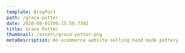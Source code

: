 ```yaml
---
template: BlogPost
path: /grace-potter
date: 2020-08-01T06:15:50.738Z
title: Grace Potter
thumbnail: /assets/grace-potter.png
metaDescription: An ecommerce website selling hand made pottery
---
```

